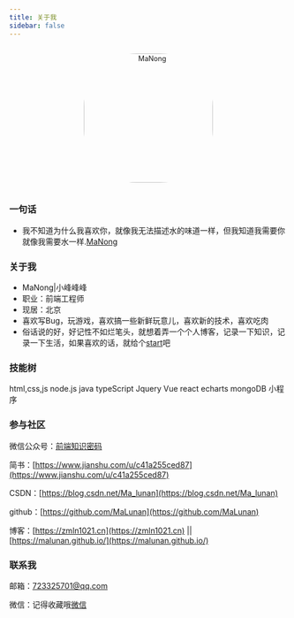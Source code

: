 ```yaml
---
title: 关于我
sidebar: false
---
```


<p align="center"><img style="border-radius:41%;pointer-events:none;transform: scale(0.9);" :src="$withBase('/icon.jpg')" alt="MaNong" width=260></p>

### 一句话

- 我不知道为什么我喜欢你，就像我无法描述水的味道一样，但我知道我需要你就像我需要水一样.[MaNong](https://malunan.github.io/)

### 关于我

- MaNong|小峰峰峰
- 职业：前端工程师
- 现居：北京
- 喜欢写Bug，玩游戏，喜欢搞一些新鲜玩意儿，喜欢新的技术，喜欢吃肉
- 俗话说的好，好记性不如烂笔头，就想着弄一个个人博客，记录一下知识，记录一下生活，如果喜欢的话，就给个[start](https://github.com/MaLunan/vuepress-blog)吧

### 技能树

html,css,js
<el-progress :text-inside="true" :stroke-width="26" :percentage="100"></el-progress>
node.js
<el-progress :text-inside="true" :stroke-width="24" :percentage="80" status="success"></el-progress>
java
<el-progress :text-inside="true" :stroke-width="22" :percentage="20" status="warning"></el-progress>
typeScript
<el-progress :text-inside="true" :stroke-width="20" :percentage="50" status="exception"></el-progress>
Jquery
<el-progress :text-inside="true" :stroke-width="26" :percentage="100"></el-progress>
Vue
<el-progress :text-inside="true" :stroke-width="24" :percentage="80" status="success"></el-progress>
react
<el-progress :text-inside="true" :stroke-width="22" :percentage="20" status="warning"></el-progress>
echarts
<el-progress :text-inside="true" :stroke-width="20" :percentage="50" status="exception"></el-progress>
mongoDB
<el-progress :text-inside="true" :stroke-width="20" :percentage="50" status="exception"></el-progress>
小程序
<el-progress :text-inside="true" :stroke-width="24" :percentage="80" status="success"></el-progress>

### 参与社区

<i class='iconfont icon-weixin' zico='微信公众号'></i>  微信公众号：[前端知识密码](https://mp.weixin.qq.com/s/3aDaJckgca24fwwbH_sXnA)

<i class='iconfont icon-jianshu' style='color:#ea6f5a' zico='简书'></i> 简书：[https://www.jianshu.com/u/c41a255ced87](https://www.jianshu.com/u/c41a255ced87)

<i class='iconfont icon-csdn' zico='CSDN'></i>  CSDN：[https://blog.csdn.net/Ma_lunan](https://blog.csdn.net/Ma_lunan)

<!-- <i class='iconfont icon-bilibili' zico='bilibili'></i>  bilibili： -->

<i class='iconfont icon-github' zico='github'></i>  github：[https://github.com/MaLunan](https://github.com/MaLunan)

<i class='iconfont icon-zhuye' zico='博客'></i>  博客：[https://zmln1021.cn](https://zmln1021.cn) ||  [https://malunan.github.io/](https://malunan.github.io/)

### 联系我

<i class='iconfont icon-youxiang' zico='邮箱'></i>  邮箱：[723325701@qq.com](mailto:723325701@qq.com)

<i class='iconfont icon-weixin' zico='微信'></i>  微信：记得收藏哦[微信](https://mp.weixin.qq.com/s/3aDaJckgca24fwwbH_sXnA)

<style lang="stylus" scoped> 
.icon.iconfont {
  font-size:28px;
}
</style>
